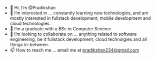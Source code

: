 - 👋 Hi, I’m @Pradikshan
- 👀 I’m interested in ... constantly learning new technologies, and am mostly interested in fullstack development, mobile development and cloud technologies.
- 🌱 I’m a graduate with a BSc in Computer Science.
- 💞️ I’m looking to collaborate on ... anything related to software engineering, be it fullstack development, cloud technolgies and all things in-between.
- 📫 How to reach me ... email me at pradikshan234@gmail.com 

<!---
Pradikshan/Pradikshan is a ✨ special ✨ repository because its `README.md` (this file) appears on your GitHub profile.
You can click the Preview link to take a look at your changes.
--->
